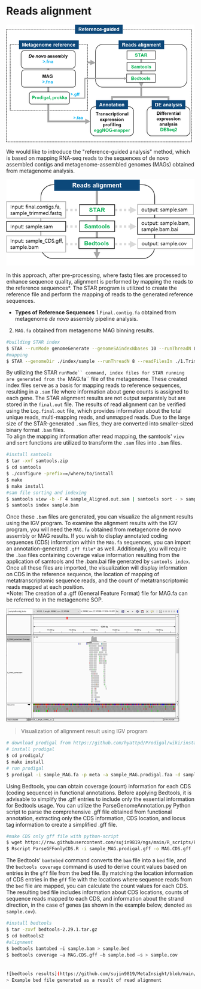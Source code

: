 # Reads alignment

![pipeline](https://github.com/sujin9819/MetaInsight/blob/main/SOP/MetaTranscriptomic/img/T_6_1.png?raw=true)


We would like to introduce the "reference-guided analysis" method, which is based on mapping RNA-seq reads to the sequences of de novo assembled contigs and metagenome-assembled genomes (MAGs) obtained from metagenome analysis. 

![alignment](https://github.com/sujin9819/MetaInsight/blob/main/SOP/MetaTranscriptomic/img/T_6_2.png?raw=true)

In this approach, after pre-processing, where fastq files are processed to enhance sequence quality, alignment is performed by mapping the reads to the reference sequences*. The STAR program is utilized to create the reference file and perform the mapping of reads to the generated reference sequences.  
- **Types of Reference Sequences**
1.`Final.contig.fa` obtained from metagenome *de novo* assembly pipeline analysis.
2. `MAG.fa` obtained from metagenome MAG binning results.

```bash
#building STAR index
$ STAR --runMode genomeGenerate --genomeSAindexNbases 10 --runThreadN 8 --genomeDir ./index/sample --genomeFastaFiles sample_MAG.fa 
#mapping
$ STAR --genomeDir ./index/sample --runThreadN 8 --readFilesIn ./1.Trim/sample_kneaddata_paired_1.fastq ./1.Trim/sample_kneaddata_paired_2.fastq --outFileNamePrefix ./2.Align/sample_
```
By utilizing the STAR `runMode`` command, index files for STAR running are generated from the `MAG.fa`` file of the metagenome. These created index files serve as a basis for mapping reads to reference sequences, resulting in a `.sam` file where information about gene counts is assigned to each gene.
The STAR alignment results are not output separately but are stored in the `final.out` file. The results of read alignment can be verified using the `Log.final.out` file, which provides information about the total unique reads, multi-mapping reads, and unmapped reads. Due to the large size of the STAR-generated `.sam` files, they are converted into smaller-sized binary format `.bam` files.  
To align the mapping information after read mapping, the samtools' `view` and `sort` functions are utilized to transform the `.sam` files into `.bam` files. 

```bash
#install samtools
$ tar -xvf samtools.zip
$ cd samtools
$ ./configure -prefix==/where/to/install
$ make
$ make install
#sam file sorting and indexing
$ samtools view -b -F 4 sample_Aligned.out.sam | samtools sort - > sample.bam
$ samtools index sample.bam
```

Once these `.bam` files are generated, you can visualize the alignment results using the IGV program. To examine the alignment results with the IGV program, you will need the `MAG.fa` obtained from metagenome de novo assembly or MAG results. If you wish to display annotated coding sequences (CDS) information within the `MAG.fa` sequences, you can import an annotation-generated `.gff file*` as well.
Additionally, you will require the `.bam` files containing coverage value information resulting from the application of samtools and the .bam.bai file generated by `samtools index`. Once all these files are imported, the visualization will display information on CDS in the reference sequence, the location of mapping of metatranscriptomic sequence reads, and the count of metatranscriptomic reads mapped at each position.  
*Note: The creation of a .gff (General Feature Format) file for MAG.fa can be referred to in the metagenome SOP.

![IGV results](https://github.com/sujin9819/MetaInsight/blob/main/SOP/MetaTranscriptomic/img/T_6_3.png?raw=true)
> Visualization of alignment result using IGV program  

```bash
# download prodigal from https://github.com/hyattpd/Prodigal/wiki/installation
# install prodigal
$ cd prodigal/
$ make install
# run prodigal
$ prodigal -i sample_MAG.fa -p meta -a sample_MAG.prodigal.faa -d sample_MAG.prodigal.fna -f gff -o sample_MAG.prodigal.gff 
```
Using Bedtools, you can obtain coverage (count) information for each CDS (coding sequence) in functional annotations. Before applying Bedtools, it is advisable to simplify the .gff entries to include only the essential information for Bedtools usage.
You can utilize the ParseGenomeAnnotation.py Python script to parse the comprehensive .gff file obtained from functional annotation, extracting only the CDS information, CDS location, and locus tag information to create a simplified .gff file.

```bash
#make CDS only gff file with python-script
$ wget https://raw.githubusercontent.com/sujin9819/ngs/main/R_scripts/ParseGFFonlyCDS.R 
$ Rscript ParseGFFonlyCDS.R -i sample_MAG.prodigal.gff -o MAG.CDS.gff
```

The Bedtools' `bamtobed` command converts the `bam` file into a `bed` file, and the `bedtools coverage` command is used to derive count values based on entries in the `gff` file from the bed file. By matching the location information of CDS entries in the `gff` file with the locations where sequence reads from the `bed` file are mapped, you can calculate the count values for each CDS.
The resulting bed file includes information about CDS locations, counts of sequence reads mapped to each CDS, and information about the strand direction, in the case of genes (as shown in the example below, denoted as `sample.cov`).

```bash
#install bedtools
$ tar -zxvf bedtools-2.29.1.tar.gz
$ cd bedtools2
#alignment
$ bedtools bamtobed –i sample.bam > sample.bed
$ bedtools coverage –a MAG.CDS.gff –b sample.bed –s > sample.cov


![bedtools results](https://github.com/sujin9819/MetaInsight/blob/main/SOP/MetaTranscriptomic/img/T_6_4.png?raw=true)
> Example bed file generated as a result of read alignment